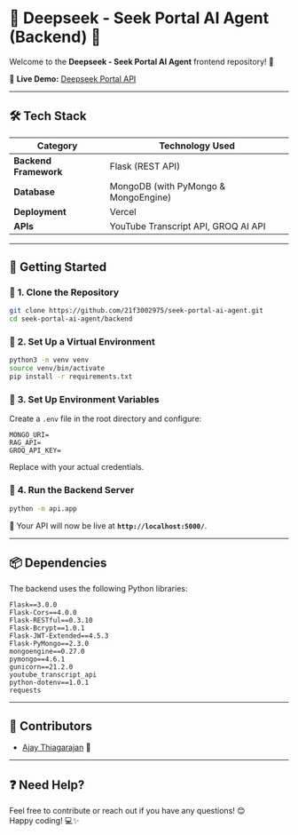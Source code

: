 # 🌟 Deepseek - Seek Portal AI Agent (Backend) 🌟

Welcome to the **Deepseek - Seek Portal AI Agent** frontend repository! 🚀 

📌 **Live Demo:** [Deepseek Portal API](https://api.deepseek.anujg.me)  

---

## 🛠️ **Tech Stack**  

| **Category**  | **Technology Used**  |
|--------------|------------------|
| **Backend Framework** | Flask (REST API) |
| **Database** | MongoDB (with PyMongo & MongoEngine) |
| **Deployment** | Vercel |
| **APIs** | YouTube Transcript API, GROQ AI API |

---

## 🚀 **Getting Started**  

### 🔹 **1. Clone the Repository**  
```sh
git clone https://github.com/21f3002975/seek-portal-ai-agent.git
cd seek-portal-ai-agent/backend
```

### 🔹 **2. Set Up a Virtual Environment**  
```sh
python3 -m venv venv
source venv/bin/activate
pip install -r requirements.txt
```

### 🔹 **3. Set Up Environment Variables**  
Create a `.env` file in the root directory and configure:  
```env
MONGO_URI=
RAG_API=
GROQ_API_KEY=
```
Replace with your actual credentials.

### 🔹 **4. Run the Backend Server**  
```sh
python -m api.app
```
📌 Your API will now be live at **`http://localhost:5000/`**.

---

## 📦 **Dependencies**  

The backend uses the following Python libraries:  
```plaintext
Flask==3.0.0
Flask-Cors==4.0.0
Flask-RESTful==0.3.10
Flask-Bcrypt==1.0.1
Flask-JWT-Extended==4.5.3
Flask-PyMongo==2.3.0
mongoengine==0.27.0
pymongo==4.6.1
gunicorn==21.2.0
youtube_transcript_api
python-dotenv==1.0.1
requests
```

---

## 👥 Contributors  
- [Ajay Thiagarajan](https://github.com/AjayIITM-Projects) 🚀  
---

## ❓ **Need Help?**  
Feel free to contribute or reach out if you have any questions! 😊  
Happy coding! 💻✨
